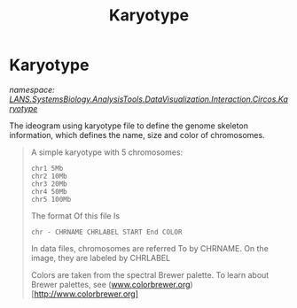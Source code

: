 ﻿---
title: Karyotype
---

# Karyotype
_namespace: [LANS.SystemsBiology.AnalysisTools.DataVisualization.Interaction.Circos.Karyotype](N-LANS.SystemsBiology.AnalysisTools.DataVisualization.Interaction.Circos.Karyotype.html)_

The ideogram using karyotype file to define the genome skeleton information, which defines the name, size and color of chromosomes.

> 
>  A simple karyotype with 5 chromosomes:
> 
>  ```
>  chr1 5Mb
>  chr2 10Mb
>  chr3 20Mb
>  chr4 50Mb
>  chr5 100Mb
>  ```
>  
>  The format Of this file Is
> 
>  ```
>  chr - CHRNAME CHRLABEL START End COLOR
>  ```
>  
>  In data files, chromosomes are referred To by CHRNAME. 
>  On the image, they are labeled by CHRLABEL
> 
>  Colors are taken from the spectral Brewer palette. 
>  To learn about Brewer palettes, see (www.colorbrewer.org)[http://www.colorbrewer.org]
>  



